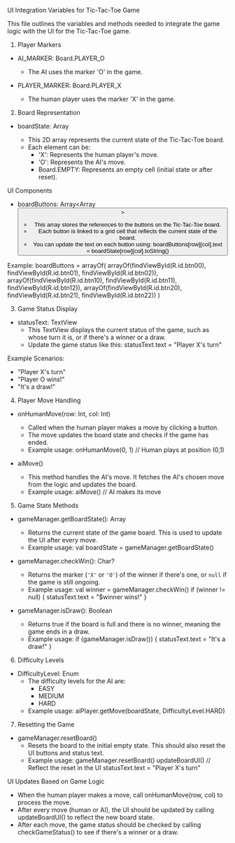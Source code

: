 UI Integration Variables for Tic-Tac-Toe Game

This file outlines the variables and methods needed to integrate the game logic with the UI for the Tic-Tac-Toe game.

1. Player Markers

- AI_MARKER: Board.PLAYER_O
    - The AI uses the marker 'O' in the game.

- PLAYER_MARKER: Board.PLAYER_X
    - The human player uses the marker 'X' in the game.

2. Board Representation

- boardState: Array<CharArray>
    - This 2D array represents the current state of the Tic-Tac-Toe board.
    - Each element can be:
        - 'X': Represents the human player's move.
        - 'O': Represents the AI's move.
        - Board.EMPTY: Represents an empty cell (initial state or after reset).

UI Components

- boardButtons: Array<Array<Button>>
    - This array stores the references to the buttons on the Tic-Tac-Toe board.
    - Each button is linked to a grid cell that reflects the current state of the board.
    - You can update the text on each button using:
        boardButtons[row][col].text = boardState[row][col].toString()

Example:
  boardButtons = arrayOf(
      arrayOf(findViewById(R.id.btn00), findViewById(R.id.btn01), findViewById(R.id.btn02)),
      arrayOf(findViewById(R.id.btn10), findViewById(R.id.btn11), findViewById(R.id.btn12)),
      arrayOf(findViewById(R.id.btn20), findViewById(R.id.btn21), findViewById(R.id.btn22))
  )

3. Game Status Display

- statusText: TextView
    - This TextView displays the current status of the game, such as whose turn it is, or if there's a winner or a draw.
    - Update the game status like this:
        statusText.text = "Player X's turn"

Example Scenarios:
- "Player X's turn"
- "Player O wins!"
- "It's a draw!"

4. Player Move Handling

- onHumanMove(row: Int, col: Int)
    - Called when the human player makes a move by clicking a button.
    - The move updates the board state and checks if the game has ended.
    - Example usage:
      onHumanMove(0, 1)  // Human plays at position (0,1)

- aiMove()
    - This method handles the AI's move. It fetches the AI's chosen move from the logic and updates the board.
    - Example usage:
      aiMove()  // AI makes its move

5. Game State Methods

- gameManager.getBoardState(): Array<CharArray>
    - Returns the current state of the game board. This is used to update the UI after every move.
    - Example usage:
      val boardState = gameManager.getBoardState()

- gameManager.checkWin(): Char?
    - Returns the marker (`'X'` or `'O'`) of the winner if there's one, or `null` if the game is still ongoing.
    - Example usage:
      val winner = gameManager.checkWin()
      if (winner != null) {
          statusText.text = "$winner wins!"
      }

- gameManager.isDraw(): Boolean
    - Returns true if the board is full and there is no winner, meaning the game ends in a draw.
    - Example usage:
      if (gameManager.isDraw()) {
          statusText.text = "It's a draw!"
      }

6. Difficulty Levels

- DifficultyLevel: Enum
    - The difficulty levels for the AI are:
        - EASY
        - MEDIUM
        - HARD
    - Example usage:
      aiPlayer.getMove(boardState, DifficultyLevel.HARD)

7. Resetting the Game

- gameManager.resetBoard()
    - Resets the board to the initial empty state. This should also reset the UI buttons and status text.
    - Example usage:
      gameManager.resetBoard()
      updateBoardUI()  // Reflect the reset in the UI
      statusText.text = "Player X's turn"

UI Updates Based on Game Logic

- When the human player makes a move, call onHumanMove(row, col) to process the move.
- After every move (human or AI), the UI should be updated by calling updateBoardUI() to reflect the new board state.
- After each move, the game status should be checked by calling checkGameStatus() to see if there's a winner or a draw.



